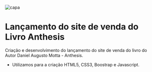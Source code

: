 ![capa](https://user-images.githubusercontent.com/47859496/60740442-1e7eee80-9f3c-11e9-9893-1cacb22105b2.png)
# Lançamento do site de venda do Livro Anthesis
Criação e desenvolvimento do lançamento do site de venda do livro do Autor Daniel Augusto Motta - Anthesis.
- Utilizamos para a criação HTML5, CSS3, Boostrap e Javascript.
